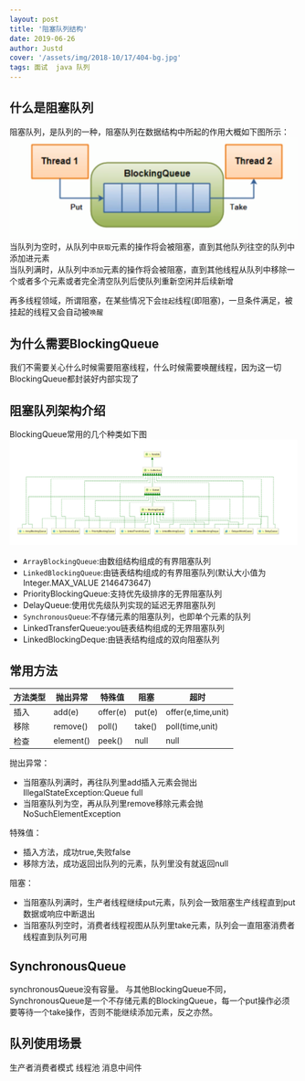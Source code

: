 ```yaml
---
layout: post
title: '阻塞队列结构'
date: 2019-06-26
author: Justd
cover: '/assets/img/2018-10/17/404-bg.jpg'
tags: 面试  java 队列 
---
```

## 什么是阻塞队列      


 
阻塞队列，是队列的一种，阻塞队列在数据结构中所起的作用大概如下图所示：
![](/assets\img\2019-06\queue.png)   
当队列为空时，从队列中`获取`元素的操作将会被阻塞，直到其他队列往空的队列中添加进元素   
当队列满时，从队列中`添加`元素的操作将会被阻塞，直到其他线程从队列中移除一个或者多个元素或者完全清空队列后使队列重新空闲并后续新增  

再多线程领域，所谓阻塞，在某些情况下会`挂起`线程(即阻塞)，一旦条件满足，被挂起的线程又会自动被`唤醒`  
## 为什么需要BlockingQueue   
我们不需要关心什么时候需要阻塞线程，什么时候需要唤醒线程，因为这一切BlockingQueue都封装好内部实现了   

## 阻塞队列架构介绍
BlockingQueue常用的几个种类如下图
![](/assets\img\2019-06\queueFamily.png)  

- `ArrayBlockingQueue`:由数组结构组成的有界阻塞队列  
- `LinkedBlockingQueue`:由链表结构组成的有界阻塞队列(默认大小值为Integer.MAX_VALUE 2146473647)
- PriorityBlockingQueue:支持优先级排序的无界阻塞队列 
- DelayQueue:使用优先级队列实现的延迟无界阻塞队列   
- `SynchronousQueue`:不存储元素的阻塞队列，也即单个元素的队列  
- LinkedTransferQueue:you链表结构组成的无界阻塞队列  
- LinkedBlockingDeque:由链表结构组成的双向阻塞队列  

## 常用方法      
|方法类型|抛出异常|特殊值|阻塞|超时|
|---|---|---|---|---|
|插入|add(e)|offer(e)|put(e)|offer(e,time,unit)|
|移除|remove()|poll()|take()|poll(time,unit)|
|检查|element()|peek()|null|null|      

      

抛出异常：    
- 当阻塞队列满时，再往队列里add插入元素会抛出IllegalStateException:Queue full      
- 当阻塞队列为空，再从队列里remove移除元素会抛NoSuchElementException    
  
特殊值：   
- 插入方法，成功true,失败false  
- 移除方法，成功返回出队列的元素，队列里没有就返回null  
  
阻塞：  
- 当阻塞队列满时，生产者线程继续put元素，队列会一致阻塞生产线程直到put数据或响应中断退出  
- 当阻塞队列空时，消费者线程视图从队列里take元素，队列会一直阻塞消费者线程直到队列可用   

## SynchronousQueue 
synchronousQueue没有容量。
与其他BlockingQueue不同，SynchronousQueue是一个不存储元素的BlockingQueue，每一个put操作必须要等待一个take操作，否则不能继续添加元素，反之亦然。

## 队列使用场景   
生产者消费者模式
线程池
消息中间件